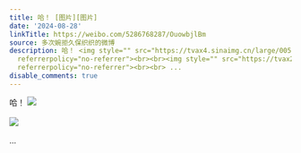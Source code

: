 ```yaml
---
title: 哈！ [图片][图片]
date: '2024-08-28'
linkTitle: https://weibo.com/5286768287/OuowbjlBm
source: 多次婉拒久保织织的微博
description: 哈！ <img style="" src="https://tvax4.sinaimg.cn/large/005LMJWfgy1ht3uwiwjmnj32vh25mnpd.jpg"
  referrerpolicy="no-referrer"><br><br><img style="" src="https://tvax2.sinaimg.cn/large/005LMJWfgy1ht3uwk75eqj33402c04qq.jpg"
  referrerpolicy="no-referrer"><br><br> ...
disable_comments: true
---
```

哈！ <img style="" src="https://tvax4.sinaimg.cn/large/005LMJWfgy1ht3uwiwjmnj32vh25mnpd.jpg" referrerpolicy="no-referrer"><br><br><img style="" src="https://tvax2.sinaimg.cn/large/005LMJWfgy1ht3uwk75eqj33402c04qq.jpg" referrerpolicy="no-referrer"><br><br> ...